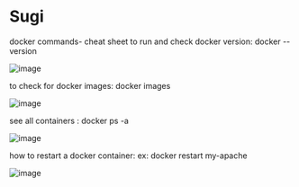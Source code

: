# Sugi
docker commands- cheat sheet
to run and check docker version: docker --version

![image](https://user-images.githubusercontent.com/97328875/163902655-8c1e885e-9b8e-4644-b665-3e5ede4debd6.png)

to check for docker images: docker images

![image](https://user-images.githubusercontent.com/97328875/163902755-1b7487ff-4238-48be-a070-9ad615b6a8ca.png)

see all containers : docker ps -a

![image](https://user-images.githubusercontent.com/97328875/163903456-602d022a-c3c7-48ea-81c5-8d100dba7482.png)

how to restart a docker container: ex: docker restart my-apache

![image](https://user-images.githubusercontent.com/97328875/163905078-da16509c-ef53-45e1-970e-6e81f833a16f.png)



